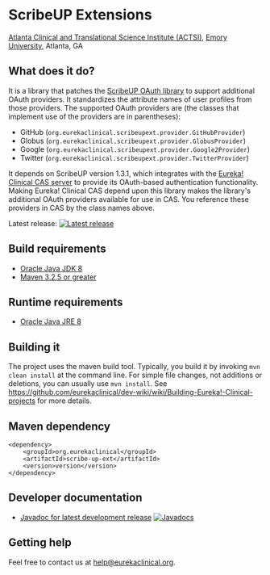 # ScribeUP Extensions
[Atlanta Clinical and Translational Science Institute (ACTSI)](http://www.actsi.org), [Emory University](http://www.emory.edu), Atlanta, GA

## What does it do?
It is a library that patches the [ScribeUP OAuth library](https://github.com/scribejava/scribejava) to support additional OAuth providers. It standardizes the attribute names of user profiles from those providers. The supported OAuth providers are (the classes that implement use of the providers are in parentheses):
* GitHub (`org.eurekaclinical.scribeupext.provider.GitHubProvider`)
* Globus (`org.eurekaclinical.scribeupext.provider.GlobusProvider`)
* Google (`org.eurekaclinical.scribeupext.provider.Google2Provider`)
* Twitter (`org.eurekaclinical.scribeupext.provider.TwitterProvider`)

It depends on ScribeUP version 1.3.1, which integrates with the [Eureka! Clinical CAS server](https://github.com/eurekaclinical/cas) to provide its OAuth-based authentication functionality. Making Eureka! Clinical CAS depend upon this library makes the library's additional OAuth providers available for use in CAS. You reference these providers in CAS by the class names above.

Latest release: [![Latest release](https://maven-badges.herokuapp.com/maven-central/org.eurekaclinical/scribe-up-ext/badge.svg)](https://maven-badges.herokuapp.com/maven-central/org.eurekaclinical/scribe-up-ext)

## Build requirements
* [Oracle Java JDK 8](http://www.oracle.com/technetwork/java/javase/overview/index.html)
* [Maven 3.2.5 or greater](https://maven.apache.org)

## Runtime requirements
* [Oracle Java JRE 8](http://www.oracle.com/technetwork/java/javase/overview/index.html)

## Building it
The project uses the maven build tool. Typically, you build it by invoking `mvn clean install` at the command line. For simple file changes, not additions or deletions, you can usually use `mvn install`. See https://github.com/eurekaclinical/dev-wiki/wiki/Building-Eureka!-Clinical-projects for more details.

## Maven dependency
```
<dependency>
    <groupId>org.eurekaclinical</groupId>
    <artifactId>scribe-up-ext</artifactId>
    <version>version</version>
</dependency>
```

## Developer documentation
* [Javadoc for latest development release](http://javadoc.io/doc/org.eurekaclinical/scribe-up-ext) [![Javadocs](http://javadoc.io/badge/org.eurekaclinical/scribe-up-ext.svg)](http://javadoc.io/doc/org.eurekaclinical/scribe-up-ext)

## Getting help
Feel free to contact us at help@eurekaclinical.org.
